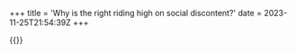+++
title = 'Why is the right riding high on social discontent?'
date = 2023-11-25T21:54:39Z
+++

{{<youtube WsVUZG2xfVY>}}
